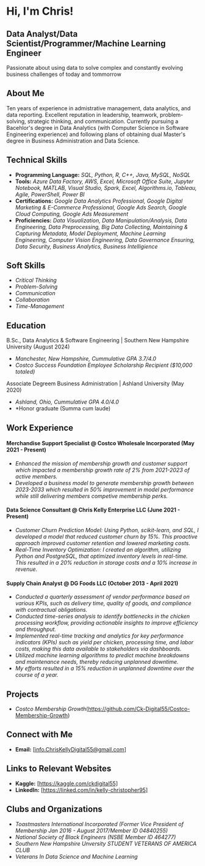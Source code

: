 # Hi, I'm Chris!




## Data Analyst/Data Scientist/Programmer/Machine Learning Engineer

Passionate about using data to solve complex and constantly evolving business challenges of today and tommorrow


## About Me

 Ten years of experience in admistrative management, data analytics, and data reporting. Excellent reputation in leadership, teamwork, problem-solving, strategic thinking, and communication. Currently pursuing a Bacehlor's degree in Data Analytics (with Computer Science in Software Engineering experience) and following plans of obtaining dual Master's degree in Business Administration and Data Science.
  

## Technical Skills

- **Programming Language:** *SQL, Python, R, C++, Java, MySQL, NoSQL*
- **Tools:** *Azure Data Factory, AWS, Excel, Microsoft Office Suite, Jupyter Notebook, MATLAB, Visual Studio, Spark, Excel, Algorithms.io, Tableau, Agile, PowerShell, Power BI*
- **Certifications:** *Google Data Analytics Professional, Google Digital Marketing & E-Commerce Professional, Google Ads Search, Google Cloud Computing, Google Ads Measurement*
- **Proficiencies:** *Data Visualization, Data Manipulation/Analysis, Data Engineering, Data Preprocessing, Big Data Collecting, Maintaining & Capturing Metadata, Model Deployment, Machine Learning Engineering, Computer
  Vision Engineering, Data Governance Ensuring, Data Security, Business Analytics, Business Intelligience*


## Soft Skills
- *Critical Thinking*
- *Problem-Solving*
- *Communication*
- *Collaboration*
- *Time-Management*
  

## Education

 B.Sc., Data Analytics & Software Engineering | Southern New Hampshire University (August 2024)
- *Manchester, New Hampshire, Cummulative GPA 3.7/4.0*
- *Costco Success Foundation Employee Scholarship Recipient ($10,000 totaled)*
  
 Associate Degreem Business Administration | Ashland University (May 2020)
- *Ashland, Ohio, Cummulative GPA 4.0/4.0*
- *Honor graduate (Summa cum laude)
  

## Work Experience

#### Merchandise Support Specialist @ Costco Wholesale Incorporated (May 2021 - Present)
- *Enhanced the mission of membership growth and customer support which impacted a membership growth rate of 2% from 2021-2023 of active members.*
- *Developed a business model to generate membership growth between 2023-2033 which resulted in 50% improvement in model performance while still delivering members competive membership perks.*
  

#### Data Science Consultant @ Chris Kelly Enterprise LLC (June 2021 - Present)
- *Customer Churn Prediction Model: Using Python, scikit-learn, and SQL, I developed a model that reduced customer churn by 15%. This proactive approach improved customer retention and lowered marketing costs.*
- *Real-Time Inventory Optimization: I created an algorithm, utilizing Python and PostgreSQL, that optimized inventory levels in real-time. This resulted in a 20% reduction in storage costs and a 10% increase in revenue.*
  

#### Supply Chain Analyst @ DG Foods LLC (October 2013 - April 2021)
- *Conducted a quarterly assessment of vendor performance based on various KPIs, such as delivery time, quality of goods, and compliance with contractual obligations.*
- *Conducted time-series analysis to identify bottlenecks in the chicken processing workflow, providing actionable insights to improve efficiency and throughput.*
- *Implemented real-time tracking and analytics for key performance indicators (KPIs) such as yield per chicken, processing time, and labor costs, making this data available to stakeholders via dashboards.*
- *Utilized machine learning algorithms to predict machine breakdowns and maintenance needs, thereby reducing unplanned downtime.*
- *My efforts resulted in a 15% reduction in unplanned downtime over the course of a year.*
  

## Projects

- *Costco Membership Growth*(https://github.com/Ck-Digital55/Costco-Membership-Growth)
 

## Connect with Me

- **Email:** [info.ChrisKellyDigital55@gmail.com]


## Links to Relevant Websites

- **Kaggle:** [https://kaggle.com/ckdigital55]
- **LinkedIn:** [https://linked.com/in/kelly-christopher95]


## Clubs and Organizations

- *Toastmasters International Incorporated (Former Vice President of Membership Jan 2016 - August 2017/Member ID 04840255)*
- *National Society of Black Engineers (NSBE Member ID 464277)*
- *Southern New Hampshire Unversity STUDENT VETERANS OF AMERICA CLUB*
- *Veterans In Data Science and Machine Learning*
  
